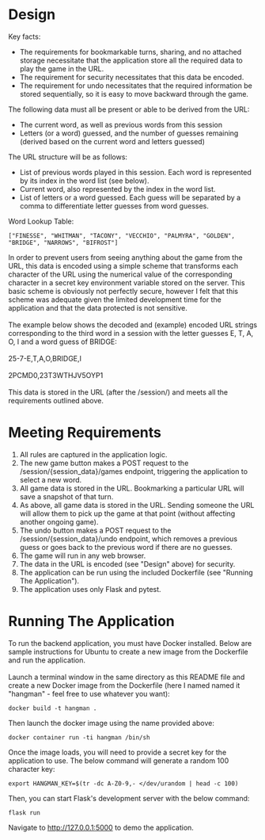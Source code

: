 # Design #

Key facts:
* The requirements for bookmarkable turns, sharing, and no attached storage necessitate that the application store all the required data to play the game in the URL.
* The requirement for security necessitates that this data be encoded.
* The requirement for undo necessitates that the required information be stored sequentially, so it is easy to move backward through the game. 

The following data must all be present or able to be derived from the URL:
* The current word, as well as previous words from this session
* Letters (or a word) guessed, and the number of guesses remaining (derived based on the current word and letters guessed)

The URL structure will be as follows:
* List of previous words played in this session. Each word is represented by its index in the word list (see below). 
* Current word, also represented by the index in the word list. 
* List of letters or a word guessed. Each guess will be separated by a comma to differentiate letter guesses from word guesses. 

Word Lookup Table:
```
["FINESSE", "WHITMAN", "TACONY", "VECCHIO", "PALMYRA", "GOLDEN", "BRIDGE", "NARROWS", "BIFROST"]
```

In order to prevent users from seeing anything about the game from the URL, this data is encoded using a simple scheme that transforms each character of the URL using the numerical value of the corresponding character in a secret key environment variable stored on the server. This basic scheme is obviously not perfectly secure, however I felt that this scheme was adequate given the limited development time for the application and that the data protected is not sensitive. 
<br><br>
The example below shows the decoded and (example) encoded URL strings corresponding to the third word in a session with the letter guesses E, T, A, O, I and a word guess of BRIDGE:
<br><br>
25-7-E,T,A,O,BRIDGE,I
<br><br>
2PCMD0,23T3WTHJV5OYP1
<br><br>
This data is stored in the URL (after the /session/) and meets all the requirements outlined above. 

# Meeting Requirements #

1. All rules are captured in the application logic.
2. The new game button makes a POST request to the /session/{session_data}/games endpoint, triggering the application to select a new word. 
3. All game data is stored in the URL. Bookmarking a particular URL will save a snapshot of that turn.
4. As above, all game data is stored in the URL. Sending someone the URL will allow them to pick up the game at that point (without affecting another ongoing game). 
5. The undo button makes a POST request to the /session/{session_data}/undo endpoint, which removes a previous guess or goes back to the previous word if there are no guesses. 
6. The game will run in any web browser. 
7. The data in the URL is encoded (see "Design" above) for security. 
8. The application can be run using the included Dockerfile (see "Running The Application").
9. The application uses only Flask and pytest. 

# Running The Application #

To run the backend application, you must have Docker installed. Below are sample instructions for Ubuntu to create a new image from the Dockerfile and run the application.
<br><br>
Launch a terminal window in the same directory as this README file and create a new Docker image from the Dockerfile (here I named named it "hangman" - feel free to use whatever you want):

```
docker build -t hangman .
```

Then launch the docker image using the name provided above:

```
docker container run -ti hangman /bin/sh
```

Once the image loads, you will need to provide a secret key for the application to use. The below command will generate a random 100 character key:

```
export HANGMAN_KEY=$(tr -dc A-Z0-9,- </dev/urandom | head -c 100)
```

Then, you can start Flask's development server with the below command: 

```
flask run
```

Navigate to http://127.0.0.1:5000 to demo the application.
